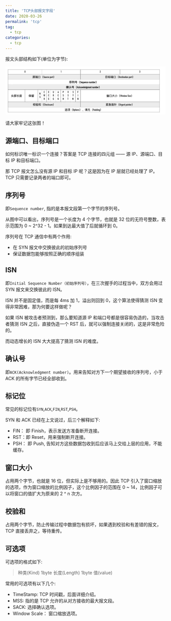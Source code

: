 ```yaml
---
title: 'TCP头部报文字段'
date: 2020-03-26
permalink: 'tcp'
tag:
  - tcp
categories:
  - tcp
---
```


报文头部结构如下(单位为字节):

![tcp头部](./images/tcp_header.jpg)

请大家牢记这张图！

## 源端口、目标端口

如何标识唯一标识一个连接？答案是 TCP 连接的四元组 —— 源 IP、源端口、目标 IP 和目标端口。

那 TCP 报文怎么没有源 IP 和目标 IP 呢？这是因为在 IP 层就已经处理了 IP。TCP 只需要记录两者的端口即可。

## 序列号

即`Sequence number`, 指的是本报文段第一个字节的序列号。

从图中可以看出，序列号是一个长度为 4 个字节，也就是 32 位的无符号整数，表示范围为 0 ~ 2^32 - 1。如果到达最大值了后就循环到 0。

序列号在 TCP 通信中有两个作用:

- 在 SYN 报文中交换彼此的初始序列号
- 保证数据包能够按照正确的顺序组装

## ISN

即`Initial Sequence Number（初始序列号）`，在三次握手的过程当中，双方会用过 SYN 报文来交换彼此的 ISN。

ISN 并不是固定值，而是每 4ms 加 1，溢出则回到 0，这个算法使得猜测 ISN 变得非常困难，那为何要这样做呢？

如果 ISN 被攻击者预测到，那么要知道源 IP 和端口号都是很容易伪造的，当攻击者猜测 ISN 之后，直接伪造一个 RST 后，就可以强制连接关闭的，这是非常危险的。

而动态增长的 ISN 大大提高了猜测 ISN 的难度。

## 确认号

即`ACK(Acknowledgment number)`。用来告知对方下一个期望接收的序列号，小于 ACK 的所有字节已经全部收到。

## 标记位

常见的标记位有`SYN`,`ACK`,`FIN`,`RST`,`PSH`。

SYN 和 ACK 已经在上文说过，后三个解释如下:

- FIN： 即 Finish，表示发送方准备断开连接。
- RST：即 Reset，用来强制断开连接。
- PSH： 即 Push, 告知对方这些数据包收到后应该马上交给上层的应用，不能缓存。

## 窗口大小

占用两个字节，也就是 16 位，但实际上是不够用的。因此 TCP 引入了窗口缩放的选项，作为窗口缩放的比例因子，这个比例因子的范围在 0 ~ 14，比例因子可以将窗口的值扩大为原来的 2 ^ n 次方。

## 校验和

占用两个字节，防止传输过程中数据包有损坏，如果遇到校验和有差错的报文，TCP 直接丢弃之，等待重传。

## 可选项

可选项的格式如下:

> 种类(Kind) 1byte 长度(Length) 1byte 值(value)

常用的可选项有以下几个:

- TimeStamp: TCP 时间戳，后面详细介绍。
- MSS: 指的是 TCP 允许的从对方接收的最大报文段。
- SACK: 选择确认选项。
- Window Scale： 窗口缩放选项。
